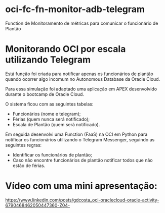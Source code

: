 # oci-fc-fn-monitor-adb-telegram
Function de Monitoramento de métricas para comunicar o funcionário de Plantão



# Monitorando OCI por escala utilizando Telegram

Está função foi criada para notificar apenas os funcionários de plantão quando ocorrer algo incomum no Autonomous Database da Oracle Cloud.

Para essa simulação foi adaptado uma aplicação em APEX desenvolvido durante o bootcamp de Oracle Cloud.

O sistema ficou com as seguintes tabelas:
- Funcionários (nome e telegram);
- Férias (quem nunca será notificado);
- Escala de Plantão (quem será notificado).

Em seguida desenvolvi uma Function (FaaS) na OCI em Python para notificar os funcionários utilizando o Telegram Messenger, seguindo as seguintes regras:
- Identificar os funcionários de plantão;
- Caso não encontre funcionários de plantão notificar todos que não estão de férias.

# Vídeo com uma mini apresentação:
https://www.linkedin.com/posts/gdcosta_oci-oraclecloud-oracle-activity-6790468462050447360-Z04-
